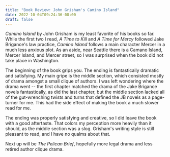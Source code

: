 ```yaml
---
title: "Book Review: John Grisham's Camino Island"
date: 2022-10-04T09:24:36-08:00
draft: false
---
```


_Camino Island_ by John Grisham is my least favorite of his books so far. While the first two I read, _A Time to Kill_ and _A Time for Mercy_ followed Jake Brigance's law practice, _Camino Island_ follows a main character Mercer in a much less anxious plot. As an aside, near Seattle there is a Camano Island, Mercer Island, and Mercer street, so I was surprised when the book did not take place in Washington.

The beginning of the book grips you. The ending is fantastically dramatic and satisfying. My main gripe is the middle section, which consisted mostly of drama amongst a small clique of authors. I was left wondering where the drama went -- the first chapter matched the drama of the Jake Brigance novels fantastically, as did the last chapter, but the middle section lacked all of the gut-wrenching twists and turns that defined the JB novels as a page-turner for me. This had the side effect of making the book a much slower read for me.

The ending was properly satisfying and creative, so I did leave the book with a good aftertaste. That colors my perception more heavily than it should, as the middle section was a slog. Grisham's writing style is still pleasant to read, and I have no qualms about that.

Next up will be _The Pelican Brief_, hopefully more legal drama and less retired author clique drama.
